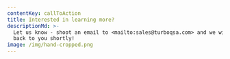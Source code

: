 ```yaml
---
contentKey: callToAction
title: Interested in learning more?
descriptionMd: >-
  Let us know - shoot an email to <mailto:sales@turboqsa.com> and we will get
  back to you shortly!
image: /img/hand-cropped.png
---
```


